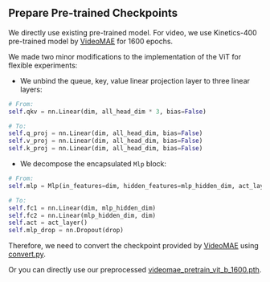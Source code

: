 ## Prepare Pre-trained Checkpoints

We directly use existing pre-trained model. For video,
we use Kinetics-400 pre-trained model by [VideoMAE](https://github.com/MCG-NJU/VideoMAE/blob/main/MODEL_ZOO.md#kinetics-400) for 1600 epochs.

We made two minor modifications to the implementation of the ViT for flexible experiments:
* We unbind the queue, key, value linear projection layer to three linear layers:
```python
# From:
self.qkv = nn.Linear(dim, all_head_dim * 3, bias=False)

# To:
self.q_proj = nn.Linear(dim, all_head_dim, bias=False)
self.v_proj = nn.Linear(dim, all_head_dim, bias=False)
self.k_proj = nn.Linear(dim, all_head_dim, bias=False)
```
* We decompose the encapsulated `Mlp` block:
```python
# From:
self.mlp = Mlp(in_features=dim, hidden_features=mlp_hidden_dim, act_layer=act_layer, drop=drop)

# To:
self.fc1 = nn.Linear(dim, mlp_hidden_dim)
self.fc2 = nn.Linear(mlp_hidden_dim, dim)
self.act = act_layer()
self.mlp_drop = nn.Dropout(drop)
```


Therefore, we need to convert the checkpoint provided by [VideoMAE](https://github.com/MCG-NJU/VideoMAE/blob/main/MODEL_ZOO.md#kinetics-400) using [convert.py](convert.py).

Or you can directly use our preprocessed [videomae_pretrain_vit_b_1600.pth](https://github.com/ShoufaChen/AdaptFormer/releases/download/v0.1/videomae_pretrain_vit_b_1600.pth).
